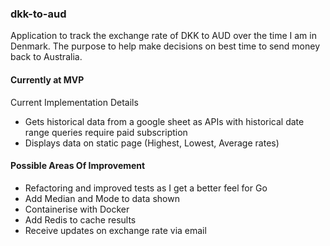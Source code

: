 ### dkk-to-aud

Application to track the exchange rate of DKK to AUD over the time I am in Denmark.
The purpose to help make decisions on best time to send money back to Australia.

#### Currently at MVP
Current Implementation Details
* Gets historical data from a google sheet as APIs with historical date range queries require paid subscription
* Displays data on static page (Highest, Lowest, Average rates)

#### Possible Areas Of Improvement
* Refactoring and improved tests as I get a better feel for Go
* Add Median and Mode to data shown
* Containerise with Docker
* Add Redis to cache results
* Receive updates on exchange rate via email
